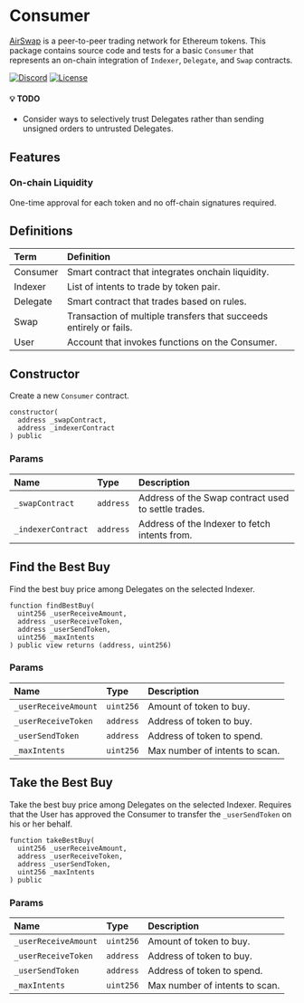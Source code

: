 # Consumer

[AirSwap](https://www.airswap.io/) is a peer-to-peer trading network for Ethereum tokens. This package contains source code and tests for a basic `Consumer` that represents an on-chain integration of `Indexer`, `Delegate`, and `Swap` contracts.

[![Discord](https://img.shields.io/discord/590643190281928738.svg)](https://discord.gg/ecQbV7H)
[![License](https://img.shields.io/badge/License-Apache%202.0-blue.svg)](https://opensource.org/licenses/Apache-2.0)

#### :bulb: TODO

- Consider ways to selectively trust Delegates rather than sending unsigned orders to untrusted Delegates.

## Features

### On-chain Liquidity

One-time approval for each token and no off-chain signatures required.

## Definitions

| Term     | Definition                                                         |
| :------- | :----------------------------------------------------------------- |
| Consumer | Smart contract that integrates onchain liquidity.                  |
| Indexer  | List of intents to trade by token pair.                            |
| Delegate | Smart contract that trades based on rules.                         |
| Swap     | Transaction of multiple transfers that succeeds entirely or fails. |
| User     | Account that invokes functions on the Consumer.                    |

## Constructor

Create a new `Consumer` contract.

```Solidity
constructor(
  address _swapContract,
  address _indexerContract
) public
```

### Params

| Name               | Type      | Description                                         |
| :----------------- | :-------- | :-------------------------------------------------- |
| `_swapContract`    | `address` | Address of the Swap contract used to settle trades. |
| `_indexerContract` | `address` | Address of the Indexer to fetch intents from.       |

## Find the Best Buy

Find the best buy price among Delegates on the selected Indexer.

```Solidity
function findBestBuy(
  uint256 _userReceiveAmount,
  address _userReceiveToken,
  address _userSendToken,
  uint256 _maxIntents
) public view returns (address, uint256)
```

### Params

| Name                 | Type      | Description                    |
| :------------------- | :-------- | :----------------------------- |
| `_userReceiveAmount` | `uint256` | Amount of token to buy.        |
| `_userReceiveToken`  | `address` | Address of token to buy.       |
| `_userSendToken`     | `address` | Address of token to spend.     |
| `_maxIntents`        | `uint256` | Max number of intents to scan. |

## Take the Best Buy

Take the best buy price among Delegates on the selected Indexer. Requires that the User has approved the Consumer to transfer the `_userSendToken` on his or her behalf.

```Solidity
function takeBestBuy(
  uint256 _userReceiveAmount,
  address _userReceiveToken,
  address _userSendToken,
  uint256 _maxIntents
) public
```

### Params

| Name                 | Type      | Description                    |
| :------------------- | :-------- | :----------------------------- |
| `_userReceiveAmount` | `uint256` | Amount of token to buy.        |
| `_userReceiveToken`  | `address` | Address of token to buy.       |
| `_userSendToken`     | `address` | Address of token to spend.     |
| `_maxIntents`        | `uint256` | Max number of intents to scan. |

